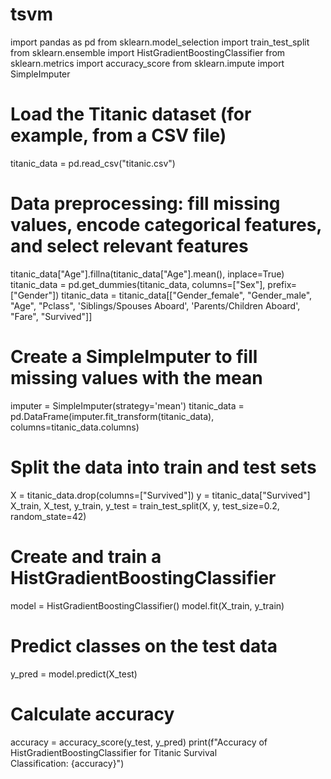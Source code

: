 # tsvm
import pandas as pd
from sklearn.model_selection import train_test_split
from sklearn.ensemble import HistGradientBoostingClassifier
from sklearn.metrics import accuracy_score
from sklearn.impute import SimpleImputer
# Load the Titanic dataset (for example, from a CSV file)
titanic_data = pd.read_csv("titanic.csv")
# Data preprocessing: fill missing values, encode categorical features, and select relevant features
titanic_data["Age"].fillna(titanic_data["Age"].mean(), inplace=True)
titanic_data = pd.get_dummies(titanic_data, columns=["Sex"], prefix=["Gender"])
titanic_data = titanic_data[["Gender_female", "Gender_male", "Age", "Pclass", 'Siblings/Spouses Aboard', 'Parents/Children Aboard', "Fare", "Survived"]]
# Create a SimpleImputer to fill missing values with the mean
imputer = SimpleImputer(strategy='mean')
titanic_data = pd.DataFrame(imputer.fit_transform(titanic_data), columns=titanic_data.columns)
# Split the data into train and test sets
X = titanic_data.drop(columns=["Survived"])
y = titanic_data["Survived"]
X_train, X_test, y_train, y_test = train_test_split(X, y, test_size=0.2, random_state=42)
# Create and train a HistGradientBoostingClassifier
model = HistGradientBoostingClassifier()
model.fit(X_train, y_train)
# Predict classes on the test data
y_pred = model.predict(X_test)
# Calculate accuracy
accuracy = accuracy_score(y_test, y_pred)
print(f"Accuracy of HistGradientBoostingClassifier for Titanic Survival Classification: {accuracy}")
